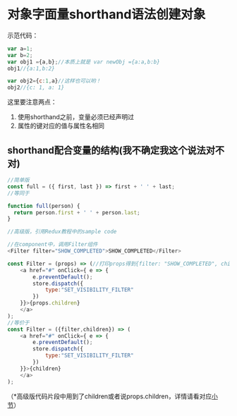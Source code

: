 # 对象字面量shorthand语法创建对象

示范代码：

```js
var a=1;
var b=2;
var obj1 ={a,b};//本质上就是 var newObj ={a:a,b:b}
obj1//{a:1,b:2}

var obj2={c:1,a}//这样也可以哟！
obj2//{c: 1, a: 1}
```

这里要注意两点：

1. 使用shorthand之前，变量必须已经声明过
2. 属性的键对应的值与属性名相同

## shorthand配合变量的结构\(我不确定我这个说法对不对\)

```js
//简单版
const full = ({ first, last }) => first + ' ' + last;
//等同于

function full(person) {
  return person.first + ' ' + person.last;
}
```

```js
//高级版，引用Redux教程中的sample code

//在component中，调用Filter组件
<Filter filter="SHOW_COMPLETED">SHOW_COMPLETED</Filter>

const Filter = (props) => (//打印props得到{filter: "SHOW_COMPLETED", children: "SHOW_COMPLETED"}
    <a href="#" onClick={ e => {
        e.preventDefault();
        store.dispatch({
            type:"SET_VISIBILITY_FILTER"
        })
    }}>{props.children}
    </a>
);
//等价于
const Filter = ({filter,children}) => (
    <a href="#" onClick={ e => {
        e.preventDefault();
        store.dispatch({
            type:"SET_VISIBILITY_FILTER"
        })
    }}>{children}
    </a>
);
```

（\*高级版代码片段中用到了children或者说props.children，详情请看对应[小节](/children)）

